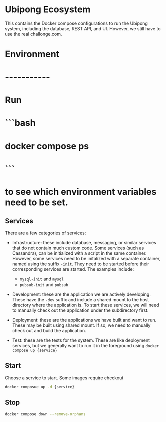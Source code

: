 Ubipong Ecosystem
=================

This contains the Docker compose configurations to run the Ubipong system,
including the database, REST API, and UI.  However, we still have to use the
real challonge.com.

# Environment
# -----------
# 
# Run 
# 
# ```bash
# docker compose ps
# ```
# 
# to see which environment variables need to be set.

Services
--------

There are a few categories of services:

- Infrastructure: these include database, messaging, or similar services that
  do not contain much custom code.  Some services (such as Cassandra), can be
  initialized with a script in the same container.  However, some services
  need to be initalized with a separate container, named using the suffix
  `-init`.  They need to be started before their corresponding services are
  started.  The examples include:

  - `mysql-init` and `mysql`
  - `pubsub-init` and `pubsub`

- Development: these are the application we are actively developing.  These
  have the `-dev` suffix and include a shared mount to the host directory where
  the application is.  To start these services, we will need to manually
  check out the application under the subdirectory first.

- Deployment: these are the applications we have built and want to run.  These
  may be built using shared mount.  If so, we need to manually check out and
  build the application.

- Test: these are the tests for the system.  These are like deployment
  services, but we generally want to run it in the foreground using
  `docker compose up {service}`

Start
-----

Choose a service to start.  Some images require checkout 

```bash
docker composue up -d {service}
```

Stop
----

```bash
docker compose down --remove-orphans
```
